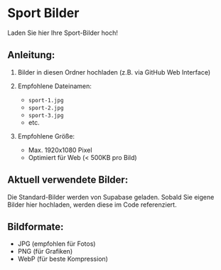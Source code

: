 # Sport Bilder

Laden Sie hier Ihre Sport-Bilder hoch!

## Anleitung:

1. Bilder in diesen Ordner hochladen (z.B. via GitHub Web Interface)
2. Empfohlene Dateinamen:
   - `sport-1.jpg`
   - `sport-2.jpg`
   - `sport-3.jpg`
   - etc.

3. Empfohlene Größe:
   - Max. 1920x1080 Pixel
   - Optimiert für Web (< 500KB pro Bild)

## Aktuell verwendete Bilder:

Die Standard-Bilder werden von Supabase geladen.
Sobald Sie eigene Bilder hier hochladen, werden diese im Code referenziert.

## Bildformate:

- JPG (empfohlen für Fotos)
- PNG (für Grafiken)
- WebP (für beste Kompression)
